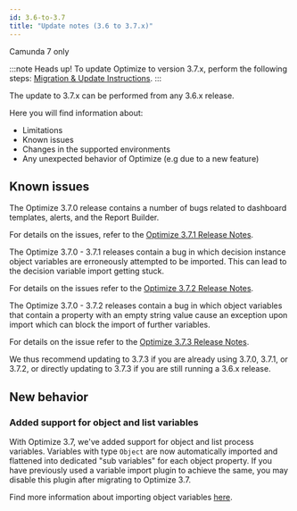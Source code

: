 ```yaml
---
id: 3.6-to-3.7
title: "Update notes (3.6 to 3.7.x)"
---
```


<span class="badge badge--platform">Camunda 7 only</span>

:::note Heads up!
To update Optimize to version 3.7.x, perform the following steps: [Migration & Update Instructions](./instructions.md).
:::

The update to 3.7.x can be performed from any 3.6.x release.

Here you will find information about:

- Limitations
- Known issues
- Changes in the supported environments
- Any unexpected behavior of Optimize (e.g due to a new feature)

## Known issues

The Optimize 3.7.0 release contains a number of bugs related to dashboard templates, alerts, and the Report Builder.

For details on the issues, refer to the [Optimize 3.7.1 Release Notes](https://jira.camunda.com/secure/ReleaseNote.jspa?projectId=10730&version=17434).

The Optimize 3.7.0 - 3.7.1 releases contain a bug in which decision instance object variables are erroneously attempted to be imported. This can lead to the decision variable import getting stuck.

For details on the issues refer to the [Optimize 3.7.2 Release Notes](https://jira.camunda.com/secure/ReleaseNote.jspa?projectId=10730&version=17441).

The Optimize 3.7.0 - 3.7.2 releases contain a bug in which object variables that contain a property with an empty string value cause an exception upon import which can block the import of further variables.

For details on the issue refer to the [Optimize 3.7.3 Release Notes](https://jira.camunda.com/secure/ReleaseNote.jspa?projectId=10730&version=17452).

We thus recommend updating to 3.7.3 if you are already using 3.7.0, 3.7.1, or 3.7.2, or directly updating to 3.7.3 if you are still running a 3.6.x release.

## New behavior

### Added support for object and list variables

With Optimize 3.7, we've added support for object and list process variables. Variables with type `Object` are now automatically imported and flattened into dedicated "sub variables" for each object property. If you have previously used a variable import plugin to achieve the same, you may disable this plugin after migrating to Optimize 3.7.

Find more information about importing object variables [here](./../configuration/object-variables.md).
